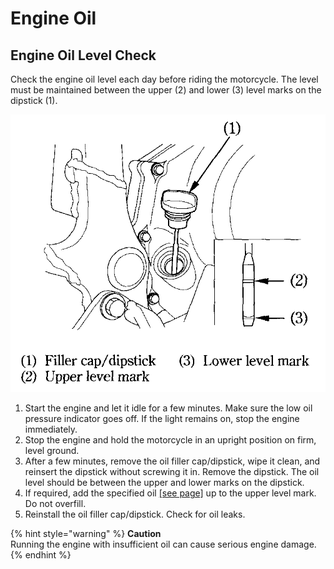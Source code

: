 # Engine Oil

## Engine Oil Level Check

Check the engine oil level each day before riding the motorcycle. The level must be maintained between the upper \(2\) and lower \(3\) level marks on the dipstick \(1\).

![](../../.gitbook/assets/owners-016.png)

1. Start the engine and let it idle for a few minutes. Make sure the low oil pressure indicator goes off. If the light remains on, stop the engine immediately.
2. Stop the engine and hold the motorcycle in an upright position on firm, level ground.
3. After a few minutes, remove the oil filler cap/dipstick, wipe it clean, and reinsert the dipstick without screwing it in. Remove the dipstick. The oil level should be between the upper and lower marks on the dipstick.
4. If required, add the specified oil [\[see page\]](https://xl400v.gitbook.io/honda-transalp/owners-manual/07/07) up to the upper level mark. Do not overfill.
5. Reinstall the oil filler cap/dipstick. Check for oil leaks.

{% hint style="warning" %}
**Caution**  
Running the engine with insufficient oil can cause serious engine damage.
{% endhint %}

